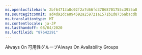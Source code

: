 ```yaml
---
ms.openlocfilehash: 2bf64713a8c02f2a7d66fd37868701755c3955a8
ms.sourcegitcommit: ad4d92dce894592a259721a1571b1d8736abacdb
ms.translationtype: MT
ms.contentlocale: ja-JP
ms.lasthandoff: 08/04/2020
ms.locfileid: "87642291"
---
```

<span data-ttu-id="c8734-101">Always On 可用性グループ</span><span class="sxs-lookup"><span data-stu-id="c8734-101">Always On Availability Groups</span></span>
